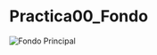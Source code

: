 # Practica00_Fondo



![Fondo Principal]("https://github.com/DanielRicob/Practica00_Fondo/blob/main/FondoPrincipal.JPG")
